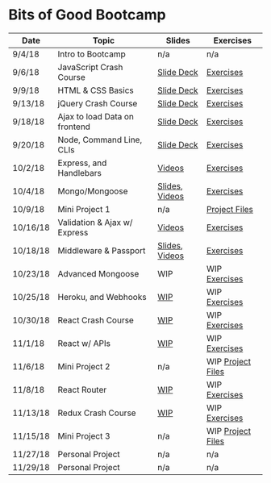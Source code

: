 # Bits of Good Bootcamp

| Date     | Topic                           | Slides                        | Exercises                     |
|--------- |---------------------------------|-------------------------------|-------------------------------|
| 9/4/18   | Intro to Bootcamp               |  n/a                          |  n/a                          |
| 9/6/18   | JavaScript Crash Course         | [Slide Deck][js-intro-slides] | [Exercises][js-code]          |
| 9/9/18   | HTML & CSS Basics               | [Slide Deck][html-css-slides] | [Exercises][html-css-code]    |
| 9/13/18  | jQuery Crash Course             | [Slide Deck][jQuery-slides]   | [Exercises][jQuery-code]      |
| 9/18/18  | Ajax to load Data on frontend   | [Slide Deck][ajax-slides]     | [Exercises][jQuery-code]      |
| 9/20/18  | Node, Command Line, CLIs        | [Slide Deck][node-slides]     | [Exercises][node-code]        |
| 10/2/18  | Express, and Handlebars         | [Videos][express-videos]      | [Exercises][express-code]     |
| 10/4/18  | Mongo/Mongoose       |[Slides][mongo-slides], [Videos][mongo-videos] | [Exercises][mongo-code]  |
| 10/9/18  | Mini Project 1                  | n/a                           |[Project Files][mini-project-1]|
| 10/16/18 | Validation & Ajax w/ Express    | [Videos][val-ajax-videos]     | [Exercises][ajax-express-code]|
| 10/18/18 | Middleware & Passport|[Slides][passport-slides], [Videos][passport-videos]|[Exercises][passport-code]|
| 10/23/18 | Advanced Mongoose               | WIP                           | WIP [Exercises][mongoose-code]    |
| 10/25/18 | Heroku, and Webhooks            | [WIP][heroku-slides]          | WIP [Exercises][heroku-code]      |
| 10/30/18 | React Crash Course              | [WIP][react-slides]           | WIP [Exercises][react-code]       |
| 11/1/18  | React w/ APIs                   | [WIP][react-api-slides]       | WIP [Exercises][react-api-code]   |
| 11/6/18  | Mini Project 2                  | n/a                           | WIP [Project Files][mini-project-2]|
| 11/8/18  | React Router                    | [WIP][react-router-slides]    | WIP [Exercises][react-router-code]|
| 11/13/18 | Redux Crash Course              | [WIP][redux-slides]           | WIP [Exercises][redux-code]       |
| 11/15/18 | Mini Project 3                  | n/a                           | WIP [Project Files][mini-project-3]|
| 11/27/18 | Personal Project                | n/a   | n/a    |
| 11/29/18 | Personal Project                | n/a   | n/a    |

[js-code]: 01_javascript/
[html-css-code]: 02_html_css/
[jQuery-code]: 03_jquery/
[node-code]: 04_node/
[express-code]: 05_express/
[mongo-code]: 06_mongo/
[mini-project-1]: 07_mini_project_1/
[ajax-express-code]: 08_ajax_express/
[passport-code]: 09_passport_oauth/
[mongoose-code]: 10_advanced_mongoose/
[heroku-code]: 11_heroku/
[react-code]: 12_react/
[react-api-code]: 13_react_with_apis/
[mini-project-2]: 14_mini_project_2/
[react-router-code]: 15_react_router/
[redux-code]: 16_redux/
[mini-project-3]: 17_mini_project_3/

[js-intro-slides]: https://docs.google.com/presentation/d/1buIrHO2EcgGLL7WIVXJ4vgJGPsd2rNt0a-DCv-SAId8/edit?usp=sharing
[html-css-slides]: https://docs.google.com/presentation/d/1POMfrkOvPWVUZCEXwS5x2iylqtFox02bhPeyx4xM3w4/edit?usp=sharing
[jQuery-slides]: https://docs.google.com/presentation/d/1aQaK7HcrJRifq5v11Bw80sGZ1e90Of1oQZwkMu0Hl7Q/edit?usp=sharing
[ajax-slides]: https://docs.google.com/presentation/d/1fBdQsX0XFbNH61LodRJkLqRNXZTupQwPp6ccj4-6XJs/edit?usp=sharing
[node-slides]: https://docs.google.com/presentation/d/1bmWGuiGA0zW9lfz3MLfvTMuQVlIC-_y5AKaKleI6sUI/edit?usp=sharing
[express-videos]: https://github.com/GTBitsOfGood/bootcamp/tree/master/5_express/1_express_intro
[mongo-slides]: https://docs.google.com/presentation/d/1A2EwFbc-0ulofNWfNDlifEXukHfl6IyMa61or-2WUC0/edit?usp=sharing
[mongo-videos]: https://www.youtube.com/playlist?list=PLG3Osgh6aITX5HMqWJ1f0J30e_zl-Lhxl
[validation-slides]: https://docs.google.com/presentation/d/1GWI_RN_BeSli8iTOapMSxszU8sfdmGMA1UjgYio25mE/edit?usp=sharing
[val-ajax-videos]: https://www.youtube.com/watch?v=sLxK7WsqOfE&list=PLG3Osgh6aITVaAEjqpaEencWdnqqm47OW
[passport-slides]: https://docs.google.com/presentation/d/1heaKYIk0mAir9rVUZdxo2wvVi-ceIa82mArhuXndfqc/edit?usp=sharing
[passport-videos]: https://www.youtube.com/playlist?list=PLG3Osgh6aITWFCqypvdY_cuIrmsd8iL9j
[heroku-slides]: https://docs.google.com/presentation/d/1ReQjdkdU5zi_wxuia8zFpNn7p24pSMfoUOJz_RZyrKw/edit?usp=sharing
[security-slides]: https://docs.google.com/presentation/d/12_z17MJC1CxPdaTqxadhqZYMJUbKLbpYG3lWqxJ6ZjI/edit?usp=sharing
[react-slides]: https://docs.google.com/presentation/d/1rXNLIfJ8ITURx3YMzIGAPrEenZ-bL0ee_9-sflWIgF0/edit?usp=sharing
[react-api-slides]: https://docs.google.com/presentation/d/1YLdtNChps73CfUlKwxbUR4fra1dZMRcS5jfpGquQVmk/edit?usp=sharing
[react-router-slides]: https://docs.google.com/presentation/d/1W52M5aw2tBah7JReojyE534CY-d7YhH6OsMgSi2uhyY/edit?usp=sharing
[redux-slides]: https://docs.google.com/presentation/d/1bE-1UrDDahsAP6VYMkgs1WZQQ6dTTCertNF7C-7nADA/edit?usp=sharing
